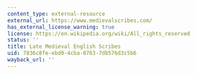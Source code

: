 ```yaml
---
content_type: external-resource
external_url: https://www.medievalscribes.com/
has_external_license_warning: true
license: https://en.wikipedia.org/wiki/All_rights_reserved
status: ''
title: Late Medieval English Scribes
uid: 7836c8fe-ebd0-4cba-8763-7db576d3c5b6
wayback_url: ''
---
```

